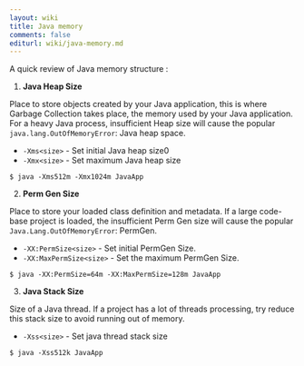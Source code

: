 ```yaml
---
layout: wiki
title: Java memory
comments: false
editurl: wiki/java-memory.md
---
```

A quick review of Java memory structure :

1. **Java Heap Size**

 Place to store objects created by your Java application, this is where Garbage Collection takes place, the memory used by your Java application. For a heavy Java process, insufficient Heap size will cause the popular `java.lang.OutOfMemoryError`: Java heap space.
 * `-Xms<size>` - Set initial Java heap size0
 * `-Xmx<size>` - Set maximum Java heap size

 `$ java -Xms512m -Xmx1024m JavaApp`

2. **Perm Gen Size**

 Place to store your loaded class definition and metadata. If a large code-base project is loaded, the insufficient Perm Gen size will cause the popular `Java.Lang.OutOfMemoryError`: PermGen.
 * `-XX:PermSize<size>` - Set initial PermGen Size.
 * `-XX:MaxPermSize<size>` - Set the maximum PermGen Size.

 `$ java -XX:PermSize=64m -XX:MaxPermSize=128m JavaApp`

3. **Java Stack Size**

 Size of a Java thread. If a project has a lot of threads processing, try reduce this stack size to avoid running out of memory.

 * `-Xss<size>` - Set java thread stack size

 `$ java -Xss512k JavaApp`
